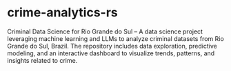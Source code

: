 # crime-analytics-rs
Criminal Data Science for Rio Grande do Sul – A data science project leveraging machine learning and LLMs to analyze criminal datasets from Rio Grande do Sul, Brazil. The repository includes data exploration, predictive modeling, and an interactive dashboard to visualize trends, patterns, and insights related to crime.

